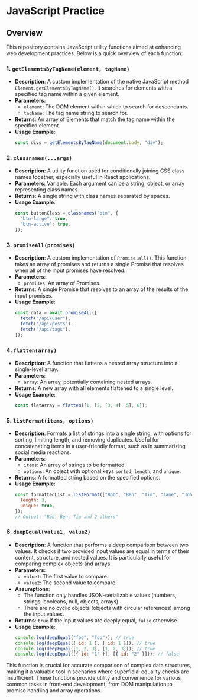 # JavaScript Practice

## Overview

This repository contains JavaScript utility functions aimed at enhancing web development practices. Below is a quick overview of each function:

### 1. `getElementsByTagName(element, tagName)`

- **Description**: A custom implementation of the native JavaScript method `Element.getElementsByTagName()`. It searches for elements with a specified tag name within a given element.
- **Parameters**:
  - `element`: The DOM element within which to search for descendants.
  - `tagName`: The tag name string to search for.
- **Returns**: An array of Elements that match the tag name within the specified element.
- **Usage Example**:
  ```javascript
  const divs = getElementsByTagName(document.body, "div");
  ```

### 2. `classnames(...args)`

- **Description**: A utility function used for conditionally joining CSS class names together, especially useful in React applications.
- **Parameters**: Variable. Each argument can be a string, object, or array representing class names.
- **Returns**: A single string with class names separated by spaces.
- **Usage Example**:
  ```javascript
  const buttonClass = classnames("btn", {
    "btn-large": true,
    "btn-active": true,
  });
  ```

### 3. `promiseAll(promises)`

- **Description**: A custom implementation of `Promise.all()`. This function takes an array of promises and returns a single Promise that resolves when all of the input promises have resolved.
- **Parameters**:
  - `promises`: An array of Promises.
- **Returns**: A single Promise that resolves to an array of the results of the input promises.
- **Usage Example**:
  ```javascript
  const data = await promiseAll([
    fetch("/api/user"),
    fetch("/api/posts"),
    fetch("/api/tags"),
  ]);
  ```

### 4. `flatten(array)`

- **Description**: A function that flattens a nested array structure into a single-level array.
- **Parameters**:
  - `array`: An array, potentially containing nested arrays.
- **Returns**: A new array with all elements flattened to a single level.
- **Usage Example**:
  ```javascript
  const flatArray = flatten([1, [2, [3, 4], 5], 6]);
  ```

### 5. `listFormat(items, options)`

- **Description**: Formats a list of strings into a single string, with options for sorting, limiting length, and removing duplicates. Useful for concatenating items in a user-friendly format, such as in summarizing social media reactions.
- **Parameters**:
  - `items`: An array of strings to be formatted.
  - `options`: An object with optional keys `sorted`, `length`, and `unique`.
- **Returns**: A formatted string based on the specified options.
- **Usage Example**:
  ```javascript
  const formattedList = listFormat(["Bob", "Ben", "Tim", "Jane", "John"], {
    length: 3,
    unique: true,
  });
  // Output: "Bob, Ben, Tim and 2 others"
  ```

### 6. `deepEqual(value1, value2)`

- **Description**: A function that performs a deep comparison between two values. It checks if two provided input values are equal in terms of their content, structure, and nested values. It is particularly useful for comparing complex objects and arrays.
- **Parameters**:
  - `value1`: The first value to compare.
  - `value2`: The second value to compare.
- **Assumptions**:
  - The function only handles JSON-serializable values (numbers, strings, booleans, null, objects, arrays).
  - There are no cyclic objects (objects with circular references) among the input values.
- **Returns**: `true` if the input values are deeply equal, `false` otherwise.
- **Usage Example**:
  ```javascript
  console.log(deepEqual("foo", "foo")); // true
  console.log(deepEqual({ id: 1 }, { id: 1 })); // true
  console.log(deepEqual([1, 2, 3], [1, 2, 3])); // true
  console.log(deepEqual([{ id: "1" }], [{ id: "2" }])); // false
  ```

This function is crucial for accurate comparison of complex data structures, making it a valuable tool in scenarios where superficial equality checks are insufficient.
These functions provide utility and convenience for various common tasks in front-end development, from DOM manipulation to promise handling and array operations.

